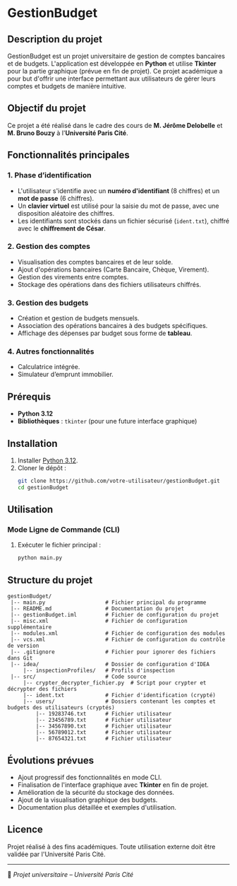 # GestionBudget

## Description du projet
GestionBudget est un projet universitaire de gestion de comptes bancaires et de budgets. L'application est développée en **Python** et utilise **Tkinter** pour la partie graphique (prévue en fin de projet). Ce projet académique a pour but d'offrir une interface permettant aux utilisateurs de gérer leurs comptes et budgets de manière intuitive.

## Objectif du projet
Ce projet a été réalisé dans le cadre des cours de **M. Jérôme Delobelle** et **M. Bruno Bouzy** à l'**Université Paris Cité**.

## Fonctionnalités principales
### 1. Phase d’identification
- L'utilisateur s'identifie avec un **numéro d'identifiant** (8 chiffres) et un **mot de passe** (6 chiffres).
- Un **clavier virtuel** est utilisé pour la saisie du mot de passe, avec une disposition aléatoire des chiffres.
- Les identifiants sont stockés dans un fichier sécurisé (`ident.txt`), chiffré avec le **chiffrement de César**.

### 2. Gestion des comptes
- Visualisation des comptes bancaires et de leur solde.
- Ajout d'opérations bancaires (Carte Bancaire, Chèque, Virement).
- Gestion des virements entre comptes.
- Stockage des opérations dans des fichiers utilisateurs chiffrés.

### 3. Gestion des budgets
- Création et gestion de budgets mensuels.
- Association des opérations bancaires à des budgets spécifiques.
- Affichage des dépenses par budget sous forme de **tableau**.

### 4. Autres fonctionnalités
- Calculatrice intégrée.
- Simulateur d’emprunt immobilier.

## Prérequis
- **Python 3.12**
- **Bibliothèques** : `tkinter` (pour une future interface graphique)

## Installation
1. Installer [Python 3.12](https://www.python.org/downloads/).
2. Cloner le dépôt :  
   ```sh
   git clone https://github.com/votre-utilisateur/gestionBudget.git
   cd gestionBudget
   ```

## Utilisation
### Mode Ligne de Commande (CLI)
1. Exécuter le fichier principal :
   ```sh
   python main.py
   ```

## Structure du projet
```
gestionBudget/
 |-- main.py                   # Fichier principal du programme
 |-- README.md                 # Documentation du projet
 |-- gestionBudget.iml         # Fichier de configuration du projet
 |-- misc.xml                  # Fichier de configuration supplémentaire
 |-- modules.xml               # Fichier de configuration des modules
 |-- vcs.xml                   # Fichier de configuration du contrôle de version
 |-- .gitignore                # Fichier pour ignorer des fichiers dans Git
 |-- idea/                     # Dossier de configuration d'IDEA
     |-- inspectionProfiles/   # Profils d'inspection
 |-- src/                      # Code source
     |-- crypter_decrypter_fichier.py  # Script pour crypter et décrypter des fichiers
     |-- ident.txt             # Fichier d'identification (crypté)
     |-- users/                # Dossiers contenant les comptes et budgets des utilisateurs (cryptés)
         |-- 19283746.txt      # Fichier utilisateur
         |-- 23456789.txt      # Fichier utilisateur
         |-- 34567890.txt      # Fichier utilisateur
         |-- 56789012.txt      # Fichier utilisateur
         |-- 87654321.txt      # Fichier utilisateur
```

## Évolutions prévues
- Ajout progressif des fonctionnalités en mode CLI.
- Finalisation de l'interface graphique avec **Tkinter** en fin de projet.
- Amélioration de la sécurité du stockage des données.
- Ajout de la visualisation graphique des budgets.
- Documentation plus détaillée et exemples d'utilisation.

## Licence
Projet réalisé à des fins académiques. Toute utilisation externe doit être validée par l'Université Paris Cité.

---
📌 *Projet universitaire – Université Paris Cité*
